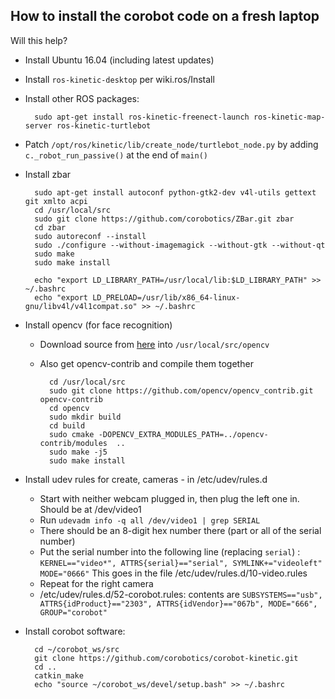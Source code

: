 How to install the corobot code on a fresh laptop
-----------------

Will this help?

* Install Ubuntu 16.04 (including latest updates)

* Install `ros-kinetic-desktop` per wiki.ros/Install 

* Install other ROS packages: 

		sudo apt-get install ros-kinetic-freenect-launch ros-kinetic-map-server ros-kinetic-turtlebot

* Patch `/opt/ros/kinetic/lib/create_node/turtlebot_node.py` by adding `c._robot_run_passive()` at the end of `main()`

- Install zbar

		sudo apt-get install autoconf python-gtk2-dev v4l-utils gettext git xmlto acpi
		cd /usr/local/src
		sudo git clone https://github.com/corobotics/ZBar.git zbar
		cd zbar
		sudo autoreconf --install
		sudo ./configure --without-imagemagick --without-gtk --without-qt
		sudo make
		sudo make install

		echo "export LD_LIBRARY_PATH=/usr/local/lib:$LD_LIBRARY_PATH" >> ~/.bashrc
		echo "export LD_PRELOAD=/usr/lib/x86_64-linux-gnu/libv4l/v4l1compat.so" >> ~/.bashrc


	
* Install opencv (for face recognition) 
	* Download source from [here](http://sourceforge.net/projects/opencvlibrary) into `/usr/local/src/opencv`

	* Also get opencv-contrib and compile them together

			cd /usr/local/src
			sudo git clone https://github.com/opencv/opencv_contrib.git opencv-contrib
			cd opencv
			sudo mkdir build
			cd build
			sudo cmake -DOPENCV_EXTRA_MODULES_PATH=../opencv-contrib/modules  ..
			sudo make -j5
			sudo make install

* Install udev rules for create, cameras - in /etc/udev/rules.d
	* Start with neither webcam plugged in, then plug the left one in.  Should be at /dev/video1
	* Run `udevadm info -q all /dev/video1 | grep SERIAL`
	* There should be an 8-digit hex number there (part or all of the serial number)
	* Put the serial number into the following line (replacing `serial`) :	`KERNEL=="video*", ATTRS{serial}=="serial", SYMLINK+="videoleft" MODE="0666"`
	This goes in the file /etc/udev/rules.d/10-video.rules
	* Repeat for the right camera
	* /etc/udev/rules.d/52-corobot.rules: contents are `SUBSYSTEMS=="usb", ATTRS{idProduct}=="2303", ATTRS{idVendor}=="067b", MODE="666", GROUP="corobot"`


* Install corobot software:

		cd ~/corobot_ws/src
		git clone https://github.com/corobotics/corobot-kinetic.git
		cd ..
		catkin_make
		echo "source ~/corobot_ws/devel/setup.bash" >> ~/.bashrc
